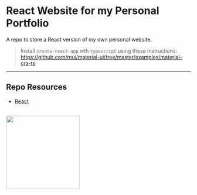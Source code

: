# React Website for my Personal Portfolio

A repo to store a React version of my own personal website.

> Install `create-react-app` wth `typescript` using these instructions:  
> https://github.com/mui/material-ui/tree/master/examples/material-cra-ts

***

## Repo Resources

- [React](https://react.dev/)

<br>
<a href="https://codeadam.ca">
<img src="https://cdn.codeadam.ca/images@1.0.0/codeadam-logo-coloured-horizontal.png" width="200">
</a>
